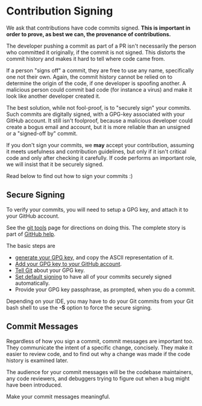 # Contribution Signing

We ask that contributions have code commits signed. **This is important
in order to prove, as best we can, the provenance of contributions.**

The developer pushing a commit as part of a PR isn't necessarily the
person who committed it originally, if the commit is not signed. This
distorts the commit history and makes it hard to tell where code came
from.

If a person "signs off" a commit, they are free to use any name,
specifically one not their own. Again, the commit history cannot be
relied on to determine the origin of the code, if one developer is
spoofing another. A malicious person could commit bad code (for instance
a virus) and make it look like another developer created it.

The best solution, while not fool-proof, is to "securely sign" your
commits. Such commits are digitally signed, with a GPG-key associated
with your GitHub account. It still isn't foolproof, because a malicious
developer could create a bogus email and account, but it is more
reliable than an unsigned or a "signed-off by" commit.

If you don't sign your commits, we **may** accept your contribution,
assuming it meets usefulness and contribution guidelines, but only if it
isn't critical code and only after checking it carefully. If code
performs an important role, we will insist that it be securely signed.

Read below to find out how to sign your commits :)

## Secure Signing

To verify your commits, you will need to setup a GPG key, and attach it
to your GitHub account.

See the [git tools](https://git-scm.com/book/en/v2/Git-Tools-Signing-Your-Work) page
for directions on doing this. The complete story is part of [GitHub help](https://help.github.com/categories/gpg/).

The basic steps are

- [generate your GPG key](https://help.github.com/articles/generating-a-new-gpg-key/),
    and copy the ASCII representation of it.
- [Add your GPG key to your GitHub account](https://help.github.com/articles/adding-a-new-gpg-key-to-your-github-account/).
- [Tell Git](https://help.github.com/articles/telling-git-about-your-gpg-key/)
    about your GPG key.
- [Set default signing](https://help.github.com/articles/signing-commits-using-gpg/)
    to have all of your commits securely signed automatically.
- Provide your GPG key passphrase, as prompted, when you do a commit.

Depending on your IDE, you may have to do your Git commits from your Git
bash shell to use the **-S** option to force the secure signing.

## Commit Messages

Regardless of how you sign a commit, commit messages are important too.
They communicate the intent of a specific change, concisely. They make
it easier to review code, and to find out why a change was made if the
code history is examined later.

The audience for your commit messages will be the codebase maintainers,
any code reviewers, and debuggers trying to figure out when a bug might
have been introduced.

Make your commit messages meaningful.
